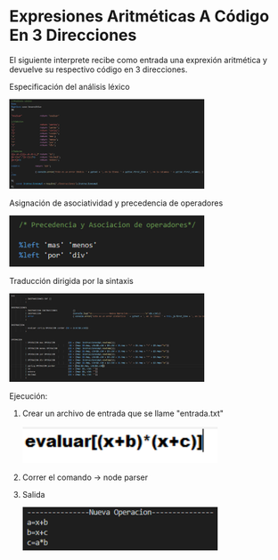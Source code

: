 # Expresiones Aritméticas A Código En 3 Direcciones

El siguiente interprete recibe como entrada una exprexión aritmética y devuelve su respectivo código en 3 direcciones.

Especificación del análisis léxico

<img src="imagenes/lexico.PNG" width="350">

Asignación de asociatividad y precedencia de operadores

<img src="imagenes/precedencia.PNG" width="350" title="Precedencia De Operadores">

Traducción dirigida por la sintaxis

<img src="/imagenes/tds.PNG" width="350" title="TDS">


Ejecución: 

1) Crear un archivo de entrada que se llame "entrada.txt"

    <img src="imagenes/entrada.PNG" width="350" title="Entrada">

2) Correr el comando -> node parser

3) Salida

    <img src="/imagenes/salida.PNG" width="350" title="Salida">
